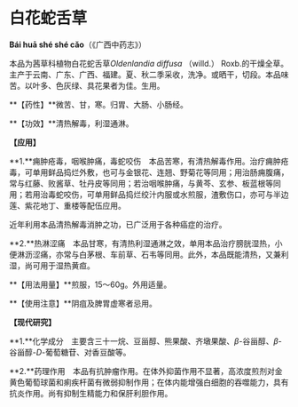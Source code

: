 # 白花蛇舌草

**Bái huā shé shé cǎo**（《广西中药志》）

本品为茜草科植物白花蛇舌草*Oldenlandia diffusa* （willd.） Roxb.的干燥全草。主产于云南、广东、广西、福建。夏、秋二季采收，洗净。或晒干，切段。本品味苦。以叶多、色灰绿、具花果者为佳。生用。

**【药性】**微苦、甘，寒。归胃、大肠、小肠经。

**【功效】**清热解毒，利湿通淋。

**【应用】**

**1.**痈肿疮毒，咽喉肿痛，毒蛇咬伤　本品苦寒，有清热解毒作用。治疗痈肿疮毒，可单用鲜品捣烂外敷，也可与金银花、连翘、野菊花等同用；用治肠痈腹痛，常与红藤、败酱草、牡丹皮等同用；若治咽喉肿痛，与黄芩、玄参、板蓝根等同用；若用治毒蛇咬伤，可单用鲜品捣烂绞汁内服或水煎服，渣敷伤口，亦可与半边莲、紫花地丁、重楼等配伍应用。

近年利用本品清热解毒消肿之功，已广泛用于各种癌症的治疗。

**2.**热淋涩痛　本品甘寒，有清热利湿通淋之效，单用本品治疗膀胱湿热，小便淋沥涩痛，亦常与白茅根、车前草、石韦等同用。此外，本品既能清热，又兼利湿，尚可用于湿热黄疸。

**【用法用量】**煎服，15～60g。外用适量。

**【使用注意】**阴疽及脾胃虚寒者忌用。

**【现代研究】**

**1.**化学成分　主要含三十一烷、豆甾醇、熊果酸、齐墩果酸、*β*-谷甾醇、*β*-谷甾醇-*D*-葡萄糖苷、对香豆酸等。

**2.**药理作用　本品有抗肿瘤作用。在体外抑菌作用不显著，高浓度煎剂对金黄色葡萄球菌和痢疾杆菌有微弱抑制作用；在体内能增强白细胞的吞噬能力，具有抗炎作用。尚有抑制生精能力和保肝利胆作用。